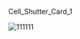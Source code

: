 Cell_Shutter_Card_1

![111111](https://user-images.githubusercontent.com/73241309/145094882-c6fe7f4b-46ff-474c-a4a9-1d9650f641bf.PNG)
